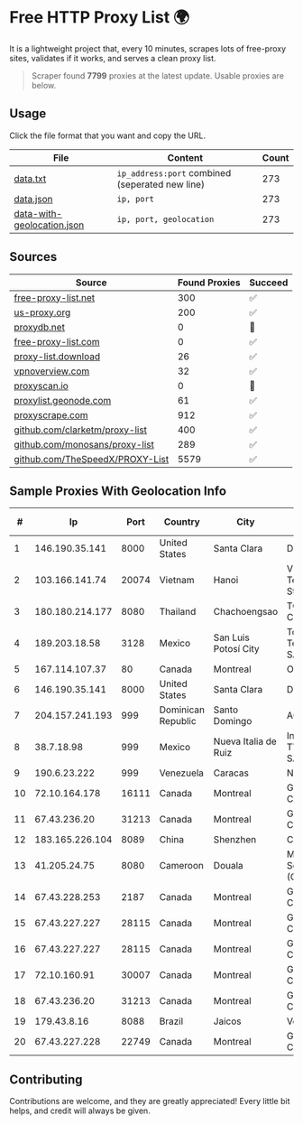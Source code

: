 
# Free HTTP Proxy List 🌍

It is a lightweight project that, every 10 minutes, scrapes lots of free-proxy sites, validates if it works, and serves a clean proxy list.


> Scraper found **7799** proxies at the latest update. Usable proxies are below.

## Usage

Click the file format that you want and copy the URL.


|File|Content|Count|
|----|-------|-----|
|[data.txt](https://raw.githubusercontent.com/themiralay/Proxy-List-World/master/data.txt)|`ip_address:port` combined (seperated new line)|273|
|[data.json](https://raw.githubusercontent.com/themiralay/Proxy-List-World/master/data.json)|`ip, port`|273|
|[data-with-geolocation.json](https://raw.githubusercontent.com/themiralay/Proxy-List-World/master/data-with-geolocation.json)|`ip, port, geolocation`|273|

## Sources

|Source|Found Proxies|Succeed|
|------|-------------|-------|
|[free-proxy-list.net](https://free-proxy-list.net)|300|✅|
|[us-proxy.org](https://www.us-proxy.org)|200|✅|
|[proxydb.net](http://proxydb.net)|0|🚫|
|[free-proxy-list.com](https://free-proxy-list.com/?page=&port=&type%5B%5D=http&type%5B%5D=https&up_time=0&search=Search)|0|✅|
|[proxy-list.download](https://www.proxy-list.download/HTTP)|26|✅|
|[vpnoverview.com](https://vpnoverview.com/privacy/anonymous-browsing/free-proxy-servers)|32|✅|
|[proxyscan.io](https://www.proxyscan.io)|0|🚫|
|[proxylist.geonode.com](https://proxylist.geonode.com/api/proxy-list?limit=300&page=1&sort_by=lastChecked&sort_type=desc&protocols=http,https)|61|✅|
|[proxyscrape.com](https://api.proxyscrape.com/v2/?request=displayproxies&protocol=http&timeout=10000&country=all&ssl=all&anonymity=all)|912|✅|
|[github.com/clarketm/proxy-list](https://raw.githubusercontent.com/clarketm/proxy-list/master/proxy-list-raw.txt)|400|✅|
|[github.com/monosans/proxy-list](https://raw.githubusercontent.com/monosans/proxy-list/main/proxies/http.txt)|289|✅|
|[github.com/TheSpeedX/PROXY-List](https://raw.githubusercontent.com/TheSpeedX/PROXY-List/master/http.txt)|5579|✅|


## Sample Proxies With Geolocation Info

|#|Ip|Port|Country|City|Internet Service Provider|
|-|--|----|-------|----|-------------------------|
|1|146.190.35.141|8000|United States|Santa Clara|DigitalOcean, LLC|
|2|103.166.141.74|20074|Vietnam|Hanoi|Viet NAM Cloud Technology Joint Stock Company|
|3|180.180.214.177|8080|Thailand|Chachoengsao|TOT Public Company Limited|
|4|189.203.18.58|3128|Mexico|San Luis Potosí City|Total Play Telecomunicaciones SA De CV|
|5|167.114.107.37|80|Canada|Montreal|OVH SAS|
|6|146.190.35.141|8000|United States|Santa Clara|DigitalOcean, LLC|
|7|204.157.241.193|999|Dominican Republic|Santo Domingo|AGIS|
|8|38.7.18.98|999|Mexico|Nueva Italia de Ruiz|Internet Telefonia Y TV De Michoacan SA De CV|
|9|190.6.23.222|999|Venezuela|Caracas|Net Uno|
|10|72.10.164.178|16111|Canada|Montreal|GloboTech Communications|
|11|67.43.236.20|31213|Canada|Montreal|GloboTech Communications|
|12|183.165.226.104|8089|China|Shenzhen|Chinanet|
|13|41.205.24.75|8080|Cameroon|Douala|MTN Network Solutions (Cameroon)|
|14|67.43.228.253|2187|Canada|Montreal|GloboTech Communications|
|15|67.43.227.227|28115|Canada|Montreal|GloboTech Communications|
|16|67.43.227.227|28115|Canada|Montreal|GloboTech Communications|
|17|72.10.160.91|30007|Canada|Montreal|GloboTech Communications|
|18|67.43.236.20|31213|Canada|Montreal|GloboTech Communications|
|19|179.43.8.16|8088|Brazil|Jaicos|Voex Telecom Ltda|
|20|67.43.227.228|22749|Canada|Montreal|GloboTech Communications|



## Contributing

Contributions are welcome, and they are greatly appreciated! Every
little bit helps, and credit will always be given.

